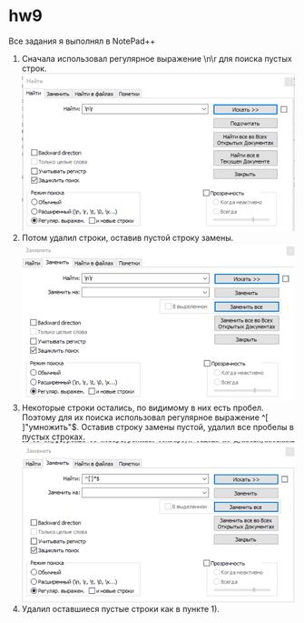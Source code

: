 # hw9
Все задания я выполнял в NotePad++
1) Сначала использовал регулярное выражение \n\r для поиска пустых строк. 
![Скрин](https://raw.githubusercontent.com/vladimirloginov999/hw9/master/Скриншот%2026-05-2018%20150241.png)
2) Потом удалил строки, оставив пустой строку замены.
![Скрин](https://raw.githubusercontent.com/vladimirloginov999/hw9/master/Скриншот%2026-05-2018%20150305.png)
3) Некоторые строки остались, по видимому в них есть пробел. Поэтому для их поиска использовал регулярное выражение ^[ ]"умножить"$. Оставив строку замены пустой, удалил все пробелы в пустых строках.
![Скрин](https://raw.githubusercontent.com/vladimirloginov999/hw9/master/Скриншот%2026-05-2018%20150403.png)
4) Удалил оставшиеся пустые строки как в пункте 1).

